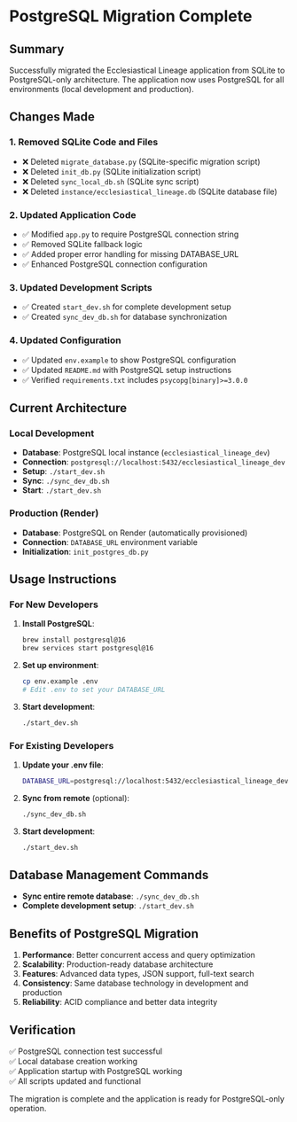 # PostgreSQL Migration Complete

## Summary

Successfully migrated the Ecclesiastical Lineage application from SQLite to PostgreSQL-only architecture. The application now uses PostgreSQL for all environments (local development and production).

## Changes Made

### 1. Removed SQLite Code and Files
- ❌ Deleted `migrate_database.py` (SQLite-specific migration script)
- ❌ Deleted `init_db.py` (SQLite initialization script)
- ❌ Deleted `sync_local_db.sh` (SQLite sync script)
- ❌ Deleted `instance/ecclesiastical_lineage.db` (SQLite database file)

### 2. Updated Application Code
- ✅ Modified `app.py` to require PostgreSQL connection string
- ✅ Removed SQLite fallback logic
- ✅ Added proper error handling for missing DATABASE_URL
- ✅ Enhanced PostgreSQL connection configuration

### 3. Updated Development Scripts
- ✅ Created `start_dev.sh` for complete development setup
- ✅ Created `sync_dev_db.sh` for database synchronization

### 4. Updated Configuration
- ✅ Updated `env.example` to show PostgreSQL configuration
- ✅ Updated `README.md` with PostgreSQL setup instructions
- ✅ Verified `requirements.txt` includes `psycopg[binary]>=3.0.0`

## Current Architecture

### Local Development
- **Database**: PostgreSQL local instance (`ecclesiastical_lineage_dev`)
- **Connection**: `postgresql://localhost:5432/ecclesiastical_lineage_dev`
- **Setup**: `./start_dev.sh`
- **Sync**: `./sync_dev_db.sh`
- **Start**: `./start_dev.sh`

### Production (Render)
- **Database**: PostgreSQL on Render (automatically provisioned)
- **Connection**: `DATABASE_URL` environment variable
- **Initialization**: `init_postgres_db.py`

## Usage Instructions

### For New Developers

1. **Install PostgreSQL**:
   ```bash
   brew install postgresql@16
   brew services start postgresql@16
   ```

2. **Set up environment**:
   ```bash
   cp env.example .env
   # Edit .env to set your DATABASE_URL
   ```

3. **Start development**:
   ```bash
   ./start_dev.sh
   ```

### For Existing Developers

1. **Update your .env file**:
   ```bash
   DATABASE_URL=postgresql://localhost:5432/ecclesiastical_lineage_dev
   ```

2. **Sync from remote** (optional):
   ```bash
   ./sync_dev_db.sh
   ```

3. **Start development**:
   ```bash
   ./start_dev.sh
   ```

## Database Management Commands

- **Sync entire remote database**: `./sync_dev_db.sh`
- **Complete development setup**: `./start_dev.sh`

## Benefits of PostgreSQL Migration

1. **Performance**: Better concurrent access and query optimization
2. **Scalability**: Production-ready database architecture
3. **Features**: Advanced data types, JSON support, full-text search
4. **Consistency**: Same database technology in development and production
5. **Reliability**: ACID compliance and better data integrity

## Verification

✅ PostgreSQL connection test successful  
✅ Local database creation working  
✅ Application startup with PostgreSQL working  
✅ All scripts updated and functional  

The migration is complete and the application is ready for PostgreSQL-only operation. 